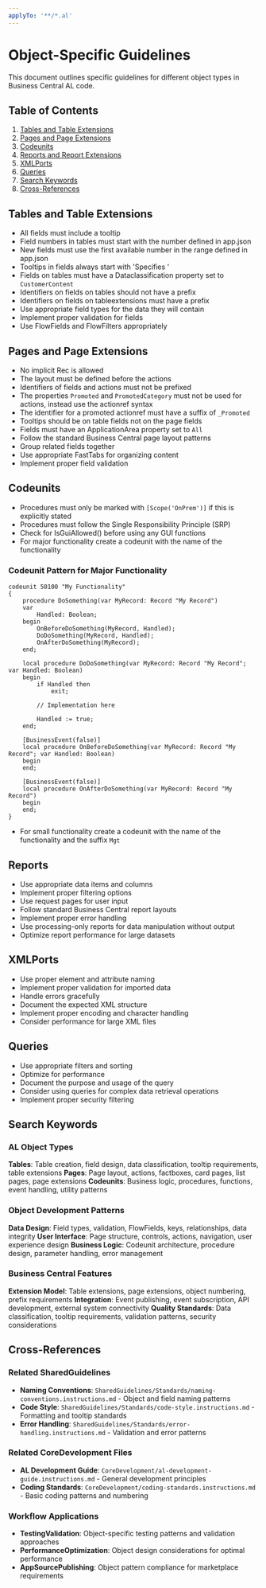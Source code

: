 ```yaml
---
applyTo: '**/*.al'
---
```

# Object-Specific Guidelines

This document outlines specific guidelines for different object types in Business Central AL code.

## Table of Contents

1. [Tables and Table Extensions](#tables-and-table-extensions)
2. [Pages and Page Extensions](#pages-and-page-extensions)
3. [Codeunits](#codeunits)
4. [Reports and Report Extensions](#reports-and-report-extensions)
5. [XMLPorts](#xmlports)
6. [Queries](#queries)
7. [Search Keywords](#search-keywords)
8. [Cross-References](#cross-references)

## Tables and Table Extensions

- All fields must include a tooltip
- Field numbers in tables must start with the number defined in app.json
- New fields must use the first available number in the range defined in app.json
- Tooltips in fields always start with 'Specifies '
- Fields on tables must have a Dataclassification property set to `CustomerContent`
- Identifiers on fields on tables should not have a prefix
- Identifiers on fields on tableextensions must have a prefix
- Use appropriate field types for the data they will contain
- Implement proper validation for fields
- Use FlowFields and FlowFilters appropriately

## Pages and Page Extensions

- No implicit Rec is allowed
- The layout must be defined before the actions
- Identifiers of fields and actions must not be prefixed
- The properties `Promoted` and `PromotedCategory` must not be used for actions, instead use the actionref syntax
- The identifier for a promoted actionref must have a suffix of `_Promoted`
- Tooltips should be on table fields not on the page fields
- Fields must have an ApplicationArea property set to `All`
- Follow the standard Business Central page layout patterns
- Group related fields together
- Use appropriate FastTabs for organizing content
- Implement proper field validation

## Codeunits

- Procedures must only be marked with `[Scope('OnPrem')]` if this is explicitly stated
- Procedures must follow the Single Responsibility Principle (SRP)
- Check for IsGuiAllowed() before using any GUI functions
- For major functionality create a codeunit with the name of the functionality

### Codeunit Pattern for Major Functionality

```al
codeunit 50100 "My Functionality"
{
    procedure DoSomething(var MyRecord: Record "My Record")
    var
        Handled: Boolean;
    begin
        OnBeforeDoSomething(MyRecord, Handled);
        DoDoSomething(MyRecord, Handled);
        OnAfterDoSomething(MyRecord);
    end;

    local procedure DoDoSomething(var MyRecord: Record "My Record"; var Handled: Boolean)
    begin
        if Handled then
            exit;

        // Implementation here

        Handled := true;
    end;

    [BusinessEvent(false)]
    local procedure OnBeforeDoSomething(var MyRecord: Record "My Record"; var Handled: Boolean)
    begin
    end;

    [BusinessEvent(false)]
    local procedure OnAfterDoSomething(var MyRecord: Record "My Record")
    begin
    end;
}
```

- For small functionality create a codeunit with the name of the functionality and the suffix `Mgt`

## Reports

- Use appropriate data items and columns
- Implement proper filtering options
- Use request pages for user input
- Follow standard Business Central report layouts
- Implement proper error handling
- Use processing-only reports for data manipulation without output
- Optimize report performance for large datasets

## XMLPorts

- Use proper element and attribute naming
- Implement proper validation for imported data
- Handle errors gracefully
- Document the expected XML structure
- Implement proper encoding and character handling
- Consider performance for large XML files

## Queries

- Use appropriate filters and sorting
- Optimize for performance
- Document the purpose and usage of the query
- Consider using queries for complex data retrieval operations
- Implement proper security filtering

## Search Keywords

### AL Object Types
**Tables**: Table creation, field design, data classification, tooltip requirements, table extensions
**Pages**: Page layout, actions, factboxes, card pages, list pages, page extensions
**Codeunits**: Business logic, procedures, functions, event handling, utility patterns

### Object Development Patterns
**Data Design**: Field types, validation, FlowFields, keys, relationships, data integrity
**User Interface**: Page structure, controls, actions, navigation, user experience design
**Business Logic**: Codeunit architecture, procedure design, parameter handling, error management

### Business Central Features
**Extension Model**: Table extensions, page extensions, object numbering, prefix requirements
**Integration**: Event publishing, event subscription, API development, external system connectivity
**Quality Standards**: Data classification, tooltip requirements, validation patterns, security considerations

## Cross-References

### Related SharedGuidelines
- **Naming Conventions**: `SharedGuidelines/Standards/naming-conventions.instructions.md` - Object and field naming patterns
- **Code Style**: `SharedGuidelines/Standards/code-style.instructions.md` - Formatting and tooltip standards
- **Error Handling**: `SharedGuidelines/Standards/error-handling.instructions.md` - Validation and error patterns

### Related CoreDevelopment Files
- **AL Development Guide**: `CoreDevelopment/al-development-guide.instructions.md` - General development principles
- **Coding Standards**: `CoreDevelopment/coding-standards.instructions.md` - Basic coding patterns and numbering

### Workflow Applications
- **TestingValidation**: Object-specific testing patterns and validation approaches
- **PerformanceOptimization**: Object design considerations for optimal performance
- **AppSourcePublishing**: Object pattern compliance for marketplace requirements
